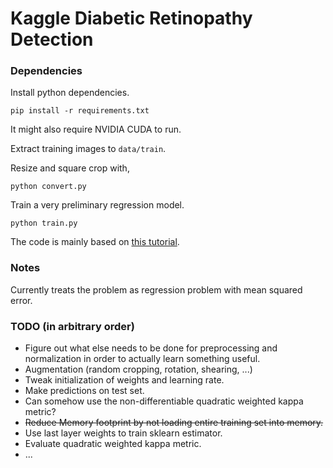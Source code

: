 # Kaggle Diabetic Retinopathy Detection

### Dependencies
Install python dependencies.
```
pip install -r requirements.txt
```
It might also require NVIDIA CUDA to run.

Extract training images to ```data/train```.

Resize and square crop with,
```
python convert.py 
```
Train a very preliminary regression model.

```
python train.py
```
The code is mainly based on [this tutorial](http://danielnouri.org/notes/2014/12/17/using-convolutional-neural-nets-to-detect-facial-keypoints-tutorial/).

### Notes
Currently treats the problem as regression problem with mean squared error.

### TODO (in arbitrary order)
- Figure out what else needs to be done for preprocessing and normalization in
  order to actually learn something useful.
- Augmentation (random cropping, rotation, shearing, ...)
- Tweak initialization of weights and learning rate.
- Make predictions on test set.
- Can somehow use the non-differentiable quadratic weighted kappa metric?
- ~~Reduce Memory footprint by not loading entire training set into memory.~~
- Use last layer weights to train sklearn estimator.
- Evaluate quadratic weighted kappa metric.
- ...
